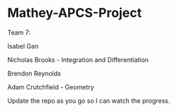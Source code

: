 # Mathey-APCS-Project

Team 7:

Isabel Gan

Nicholas Brooks - Integration and Differentiation

Brendon Reynolds

Adam Crutchfield - Geometry

Update the repo as you go so I can watch the progress.

